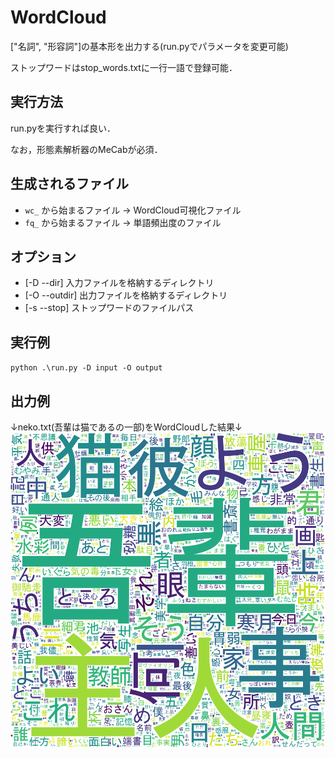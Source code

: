 # WordCloud


["名詞", "形容詞"]の基本形を出力する(run.pyでパラメータを変更可能)

ストップワードはstop_words.txtに一行一語で登録可能．

## 実行方法
run.pyを実行すれば良い．

なお，形態素解析器のMeCabが必須．

## 生成されるファイル
* `wc_` から始まるファイル → WordCloud可視化ファイル
* `fq_` から始まるファイル → 単語頻出度のファイル

## オプション
* [-D --dir] 入力ファイルを格納するディレクトリ
* [-O --outdir] 出力ファイルを格納するディレクトリ
* [-s --stop] ストップワードのファイルパス

## 実行例
` python .\run.py -D input -O output `


## 出力例
↓neko.txt(吾輩は猫であるの一部)をWordCloudした結果↓
![WordCloud_sample](https://github.com/momerio/WordCloud/blob/22881134f26ccd443510163cd418e1d458ed8f70/sample_image.png "word cloud sample")
